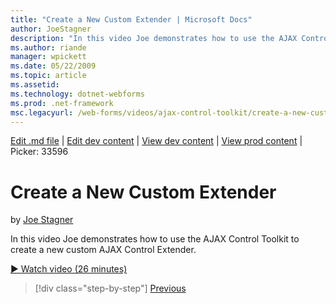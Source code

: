 ```yaml
---
title: "Create a New Custom Extender | Microsoft Docs"
author: JoeStagner
description: "In this video Joe demonstrates how to use the AJAX Control Toolkit to create a new custom AJAX Control Extender."
ms.author: riande
manager: wpickett
ms.date: 05/22/2009
ms.topic: article
ms.assetid: 
ms.technology: dotnet-webforms
ms.prod: .net-framework
msc.legacyurl: /web-forms/videos/ajax-control-toolkit/create-a-new-custom-extender
---
```

[Edit .md file](C:\Projects\msc\dev\Msc.Www\Web.ASP\App_Data\github\web-forms\videos\ajax-control-toolkit\create-a-new-custom-extender.md) | [Edit dev content](http://www.aspdev.net/umbraco#/content/content/edit/26573) | [View dev content](http://docs.aspdev.net/tutorials/web-forms/videos/ajax-control-toolkit/create-a-new-custom-extender.html) | [View prod content](http://www.asp.net/web-forms/videos/ajax-control-toolkit/create-a-new-custom-extender) | Picker: 33596

Create a New Custom Extender
====================
by [Joe Stagner](https://github.com/JoeStagner)

In this video Joe demonstrates how to use the AJAX Control Toolkit to create a new custom AJAX Control Extender.

[&#9654; Watch video (26 minutes)](https://channel9.msdn.com/Blogs/ASP-NET-Site-Videos/create-a-new-custom-extender)

>[!div class="step-by-step"] [Previous](editor-control-custom.md)